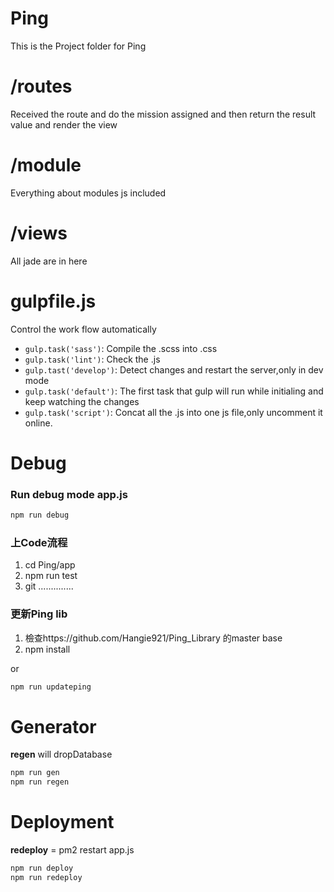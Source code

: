 # Ping
This is the Project folder for Ping

# /routes
Received the route and do the mission assigned and then return the result value and render the view

# /module
Everything about modules js included

# /views
All jade are in here

# gulpfile.js
Control the work flow automatically

- `gulp.task('sass')`: Compile the .scss into .css
- `gulp.task('lint')`: Check the .js
- `gulp.tast('develop')`: Detect changes and restart the server,only in dev mode
- `gulp.task('default')`: The first task that gulp will run while initialing and keep watching the changes
- `gulp.task('script')`: Concat all the .js into one js file,only uncomment it online.


# Debug

### Run debug mode app.js

```bash
npm run debug
```

### 上Code流程

1. cd Ping/app
2. npm run test
3. git ..............

### 更新Ping lib

1. 檢查https://github.com/Hangie921/Ping_Library 的master base
2. npm install

or 

```bash
npm run updateping
```

# Generator

**regen** will dropDatabase
```bash
npm run gen
npm run regen
```

# Deployment

**redeploy** = pm2 restart app.js
```bash
npm run deploy
npm run redeploy
```


